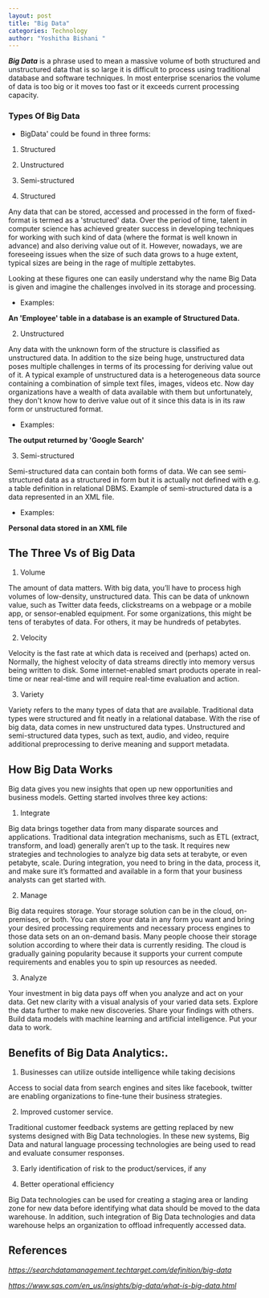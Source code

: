 ```yaml
---
layout: post
title: "Big Data"
categories: Technology
author: "Yoshitha Bishani "
---
```


**_Big Data_** is a phrase used to mean a massive volume of both structured and unstructured data that is so large it is difficult to process using traditional database and software techniques. In most enterprise scenarios the volume of data is too big or it moves too fast or it exceeds current processing capacity.

### Types Of Big Data

- BigData' could be found in three forms:

1. Structured
2. Unstructured
3. Semi-structured

1. Structured

Any data that can be stored, accessed and processed in the form of fixed-format is termed as a 'structured' data. Over the period of time, talent in computer science has achieved greater success in developing techniques for working with such kind of data (where the format is well known in advance) and also deriving value out of it. However, nowadays, we are foreseeing issues when the size of such data grows to a huge extent, typical sizes are being in the rage of multiple zettabytes.
 
Looking at these figures one can easily understand why the name Big Data is given and imagine the challenges involved in its storage and processing.
 
- Examples: 

**An 'Employee' table in a database is an example of Structured Data.**

2. Unstructured

Any data with the unknown form of the structure is classified as unstructured data. In addition to the size being huge, unstructured data poses multiple challenges in terms of its processing for deriving value out of it. A typical example of unstructured data is a heterogeneous data source containing a combination of simple text files, images, videos etc. Now day organizations have a wealth of data available with them but unfortunately, they don't know how to derive value out of it since this data is in its raw form or unstructured format.
 
- Examples: 

**The output returned by 'Google Search'**

3. Semi-structured

Semi-structured data can contain both forms of data. We can see semi-structured data as a structured in form but it is actually not defined with e.g. a table definition in relational DBMS. Example of semi-structured data is a data represented in an XML file.
 
- Examples:

**Personal data stored in an XML file**

## The Three Vs of Big Data

1. Volume

The amount of data matters. With big data, you’ll have to process high volumes of low-density, unstructured data. This can be data of unknown value, such as Twitter data feeds, clickstreams on a webpage or a mobile app, or sensor-enabled equipment. For some organizations, this might be tens of terabytes of data. For others, it may be hundreds of petabytes.

2. Velocity

Velocity is the fast rate at which data is received and (perhaps) acted on. Normally, the highest velocity of data streams directly into memory versus being written to disk. Some internet-enabled smart products operate in real-time or near real-time and will require real-time evaluation and action.

3. Variety

Variety refers to the many types of data that are available. Traditional data types were structured and fit neatly in a relational database. With the rise of big data, data comes in new unstructured data types. Unstructured and semi-structured data types, such as text, audio, and video, require additional preprocessing to derive meaning and support metadata.

## How Big Data Works
 
Big data gives you new insights that open up new opportunities and business models. Getting started involves three key actions:

1. Integrate

Big data brings together data from many disparate sources and applications. Traditional data integration mechanisms, such as ETL (extract, transform, and load) generally aren’t up to the task. It requires new strategies and technologies to analyze big data sets at terabyte, or even petabyte, scale.
During integration, you need to bring in the data, process it, and make sure it’s formatted and available in a form that your business analysts can get started with.

2. Manage

Big data requires storage. Your storage solution can be in the cloud, on-premises, or both. You can store your data in any form you want and bring your desired processing requirements and necessary process engines to those data sets on an on-demand basis. Many people choose their storage solution according to where their data is currently residing. The cloud is gradually gaining popularity because it supports your current compute requirements and enables you to spin up resources as needed.

3. Analyze

Your investment in big data pays off when you analyze and act on your data. Get new clarity with a visual analysis of your varied data sets. Explore the data further to make new discoveries. Share your findings with others. Build data models with machine learning and artificial intelligence. Put your data to work.

## Benefits of Big Data Analytics:.

1. Businesses can utilize outside intelligence while taking decisions

Access to social data from search engines and sites like facebook, twitter are enabling organizations to fine-tune their business strategies.

2. Improved customer service.

Traditional customer feedback systems are getting replaced by new systems designed with Big Data technologies. In these new systems, Big Data and natural language processing technologies are being used to read and evaluate consumer responses.

3. Early identification of risk to the product/services, if any

4. Better operational efficiency

Big Data technologies can be used for creating a staging area or landing zone for new data before identifying what data should be moved to the data warehouse. In addition, such integration of Big Data technologies and data warehouse helps an organization to offload infrequently accessed data.

## References

*<https://searchdatamanagement.techtarget.com/definition/big-data>*

*<https://www.sas.com/en_us/insights/big-data/what-is-big-data.html>*










